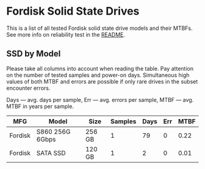 Fordisk Solid State Drives
==========================

This is a list of all tested Fordisk solid state drive models and their MTBFs. See
more info on reliability test in the [README](https://github.com/linuxhw/SMART).

SSD by Model
------------

Please take all columns into account when reading the table. Pay attention on the
number of tested samples and power-on days. Simultaneous high values of both MTBF
and errors are possible if only rare drives in the subset encounter errors.

Days — avg. days per sample,
Err  — avg. errors per sample,
MTBF — avg. MTBF in years per sample.

| MFG       | Model              | Size   | Samples | Days  | Err   | MTBF   |
|-----------|--------------------|--------|---------|-------|-------|--------|
| Fordisk   | S860 256G 6Gbps    | 256 GB | 1       | 79    | 0     | 0.22   |
| Fordisk   | SATA SSD           | 120 GB | 1       | 2     | 0     | 0.01   |
